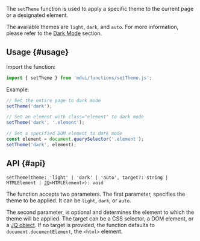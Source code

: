 The `setTheme` function is used to apply a specific theme to the current page or a designated element.

The available themes are `light`, `dark`, and `auto`. For more information, please refer to the [Dark Mode](/en/docs/2/styles/dark-mode) section.

## Usage {#usage}

Import the function:

```js
import { setTheme } from 'mdui/functions/setTheme.js';
```

Example:

```js
// Set the entire page to dark mode
setTheme('dark');

// Set an element with class="element" to dark mode
setTheme('dark', '.element');

// Set a specified DOM element to dark mode
const element = document.querySelector('.element');
setTheme('dark', element);
```

## API {#api}

<pre><code class="nohighlight">setTheme(theme: 'light' | 'dark' | 'auto', target?: string | HTMLElement | <a href="/en/docs/2/functions/jq">JQ</a>&lt;HTMLElement&gt;): void</code></pre>

The function accepts two parameters. The first parameter, specifies the theme to be applied. It can be `light`, `dark`, or `auto`.

The second parameter, is optional and determines the element to which the theme will be applied. The target can be a CSS selector, a DOM element, or a [JQ object](/en/docs/2/functions/jq). If no target is provided, the function defaults to `document.documentElement`, the `<html>` element.
